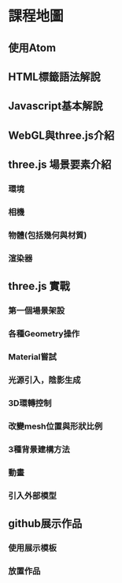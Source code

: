 # 課程地圖

## 使用Atom
## HTML標籤語法解說
## Javascript基本解說
## WebGL與three.js介紹
## three.js 場景要素介紹
### 環境
### 相機 
### 物體(包括幾何與材質) 
### 渲染器
## three.js 實戰
### 第一個場景架設
### 各種Geometry操作
### Material嘗試
### 光源引入，陰影生成
### 3D環轉控制
### 改變mesh位置與形狀比例
### 3種背景建構方法
### 動畫
### 引入外部模型
## github展示作品
### 使用展示模板
### 放置作品

